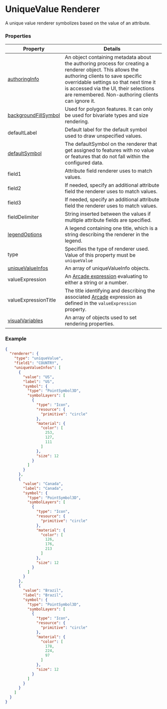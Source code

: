 # UniqueValue Renderer

A unique value renderer symbolizes based on the value of an attribute.

### Properties

| Property | Details
| --- | ---
| [authoringInfo](authoringInfo.md) | An object containing metadata about the authoring process for creating a renderer object. This allows the authoring clients to save specific overridable settings so that next time it is accessed via the UI, their selections are remembered. Non-authoring clients can ignore it.
| [backgroundFillSymbol](polygonSymbol3D.md) | Used for polygon features. It can only be used for bivariate types and size rendering.
| defaultLabel | Default label for the default symbol used to draw unspecified values.
| [defaultSymbol](symbol3D.md) | The defaultSymbol on the renderer that get assigned to features with no value or features that do not fall within the configured data.
| field1 | Attribute field renderer uses to match values.
| field2 | If needed, specify an additional attribute field the renderer uses to match values.
| field3 | If needed, specify an additional attribute field the renderer uses to match values.
| fieldDelimiter | String inserted between the values if multiple attribute fields are specified.
| [legendOptions](rendererLegendOptions.md) | A legend containing one title, which is a string describing the renderer in the legend.
| type | Specifies the type of renderer used.<br>Value of this property must be `uniqueValue`
| [uniqueValueInfos](uniqueValueInfo.md) | An array of uniqueValueInfo objects.
| valueExpression | An [Arcade expression](https://developers.arcgis.com/arcade/) evaluating to either a string or a number.
| valueExpressionTitle | The title identifying and describing the associated [Arcade](https://developers.arcgis.com/arcade/) expression as defined in the `valueExpression` property.
| [visualVariables](visualVariable.md) | An array of objects used to set rendering properties.


### Example

```json
{
  "renderer": {
    "type": "uniqueValue",
    "field1": "COUNTRY",
    "uniqueValueInfos": [
      {
        "value": "US",
        "label": "US",
        "symbol": {
          "type": "PointSymbol3D",
          "symbolLayers": [
            {
              "type": "Icon",
              "resource": {
                "primitive": "circle"
              },
              "material": {
                "color": [
                  253,
                  127,
                  111
                ]
              },
              "size": 12
            }
          ]
        }
      },
      {
        "value": "Canada",
        "label": "Canada",
        "symbol": {
          "type": "PointSymbol3D",
          "symbolLayers": [
            {
              "type": "Icon",
              "resource": {
                "primitive": "circle"
              },
              "material": {
                "color": [
                  126,
                  176,
                  213
                ]
              },
              "size": 12
            }
          ]
        }
      },
      {
        "value": "Brazil",
        "label": "Brazil",
        "symbol": {
          "type": "PointSymbol3D",
          "symbolLayers": [
            {
              "type": "Icon",
              "resource": {
                "primitive": "circle"
              },
              "material": {
                "color": [
                  178,
                  224,
                  97
                ]
              },
              "size": 12
            }
          ]
        }
      }
    ]
  }
}
```

